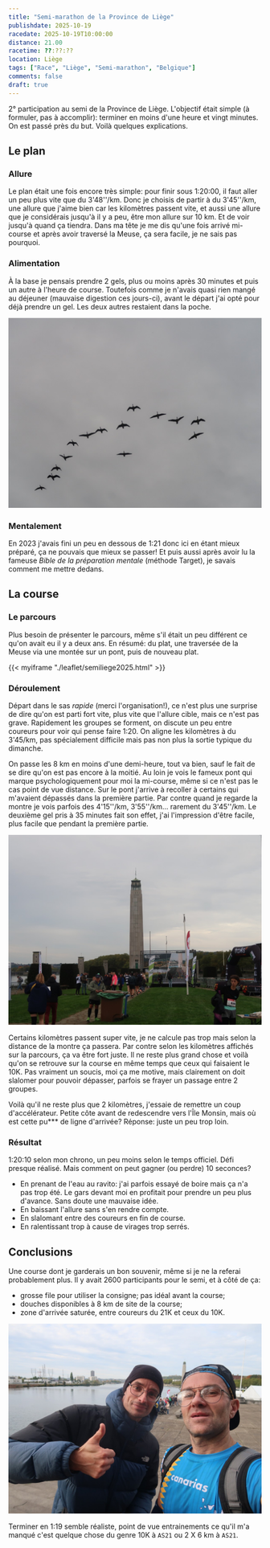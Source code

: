```yaml
---
title: "Semi-marathon de la Province de Liège"
publishdate: 2025-10-19
racedate: 2025-10-19T10:00:00
distance: 21.00
racetime: ??:??:??
location: Liège
tags: ["Race", "Liège", "Semi-marathon", "Belgique"]
comments: false
draft: true
---
```


2° participation au semi de la Province de Liège. L'objectif était simple (à formuler, pas à accomplir): terminer en moins d'une heure et vingt minutes. On est passé près du but. Voilà quelques explications.

## Le plan 

### Allure

Le plan était une fois encore très simple: pour finir sous 1:20:00, il faut aller un peu plus vite que du 3'48''/km. Donc je choisis de partir à du 3'45''/km, une allure que j'aime bien car les kilomètres passent vite, et aussi une allure que je considérais jusqu'à il y a peu, être mon allure sur 10 km. Et de voir jusqu'à quand ça tiendra. Dans ma tête je me dis qu'une fois arrivé mi-course et après avoir traversé la Meuse, ça sera facile, je ne sais pas pourquoi.

### Alimentation

À la base je pensais prendre 2 gels, plus ou moins après 30 minutes et puis un autre à l'heure de course. Toutefois comme je n'avais quasi rien mangé au déjeuner (mauvaise digestion ces jours-ci), avant le départ j'ai opté pour déjà prendre un gel. Les deux autres restaient dans la poche.

![](./images/semi_liege01.JPG)

### Mentalement

En 2023 j'avais fini un peu en dessous de 1:21 donc ici en étant mieux préparé, ça ne pouvais que mieux se passer! Et puis aussi après avoir lu la fameuse _Bible de la préparation mentale_ (méthode Target), je savais comment me mettre dedans.

## La course

### Le parcours

Plus besoin de présenter le parcours, même s'il était un peu différent ce qu'on avait eu il y a deux ans. En résumé: du plat, une traversée de la Meuse via une montée sur un pont, puis de nouveau plat.

{{< myiframe "./leaflet/semiliege2025.html" >}}

### Déroulement

Départ dans le sas _rapide_ (merci l'organisation!), ce n'est plus une surprise de dire qu'on est parti fort vite, plus vite que l'allure cible, mais ce n'est pas grave. Rapidement les groupes se forment, on discute un peu entre coureurs pour voir qui pense faire 1:20. On aligne les kilomètres à du 3'45/km, pas spécialement difficile mais pas non plus la sortie typique du dimanche. 

On passe les 8 km en moins d'une demi-heure, tout va bien, sauf le fait de se dire qu'on est pas encore à la moitié. Au loin je vois le fameux pont qui marque psychologiquement pour moi la mi-course, même si ce n'est pas le cas point de vue distance. Sur le pont j'arrive à recoller à certains qui m'avaient dépassés dans la première partie. Par contre quand je regarde la montre je vois parfois des 4'15''/km, 3'55''/km... rarement du 3'45''/km. Le deuxième gel pris à 35 minutes fait son effet, j'ai l'impression d'être facile, plus facile que pendant la première partie.

![](./images/semi_liege02.JPG)

Certains kilomètres passent super vite, je ne calcule pas trop mais selon la distance de la montre ça passera. Par contre selon les kilomètres affichés sur la parcours, ça va être fort juste. Il ne reste plus grand chose et voilà qu'on se retrouve sur la course en même temps que ceux qui faisaient le 10K. Pas vraiment un soucis, moi ça me motive, mais clairement on doit slalomer pour pouvoir dépasser, parfois se frayer un passage entre 2 groupes. 

Voilà qu'il ne reste plus que 2 kilomètres, j'essaie de remettre un coup d'accélérateur. Petite côte avant de redescendre vers l'Île Monsin, mais où est cette pu*** de ligne d'arrivée? Réponse: juste un peu trop loin.

### Résultat

1:20:10 selon mon chrono, un peu moins selon le temps officiel. Défi presque réalisé. Mais comment on peut gagner (ou perdre) 10 seconces? 
- En prenant de l'eau au ravito: j'ai parfois essayé de boire mais ça n'a pas trop été. Le gars devant moi en profitait pour prendre un peu plus d'avance. Sans doute une mauvaise idée.
- En baissant l'allure sans s'en rendre compte.
- En slalomant entre des coureurs en fin de course.
- En ralentissant trop à cause de virages trop serrés.

## Conclusions

Une course dont je garderais un bon souvenir, même si je ne la referai probablement plus. Il y avait 2600 participants pour le semi, et à côté de ça:
- grosse file pour utiliser la consigne; pas idéal avant la course;
- douches disponibles à 8 km de site de la course;
- zone d'arrivée saturée, entre coureurs du 21K et ceux du 10K.
  
![](./images/semi_liege03.JPG)

Terminer en 1:19 semble réaliste, point de vue entrainements ce qu'il m'a manqué c'est quelque chose du genre 10K à `AS21` ou 2 X 6 km à `AS21`. 


